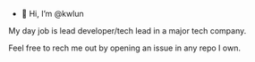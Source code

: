 - 👋 Hi, I’m @kwlun

My day job is lead developer/tech lead in a major tech company.

Feel free to rech me out by opening an issue in any repo I own.

<!---
kwlun/kwlun is a ✨ special ✨ repository because its `README.md` (this file) appears on your GitHub profile.
You can click the Preview link to take a look at your changes.
--->

